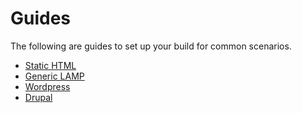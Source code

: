 # Guides

The following are guides to set up your build for common scenarios.

* [Static HTML](static-html.md)
* [Generic LAMP](generic-lamp.md)
* [Wordpress](wordpress.md)
* [Drupal](drupal.md)
